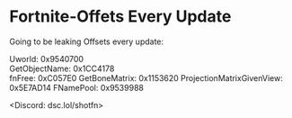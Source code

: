 # Fortnite-Offets Every Update
Going to be leaking Offsets every update:

Uworld: 0x9540700  
GetObjectName: 0x1CC4178                                                                                                                                                         
fnFree: 0xC057E0
GetBoneMatrix: 0x1153620
ProjectionMatrixGivenView: 0x5E7AD14
FNamePool: 0x9539988

<Discord: dsc.lol/shotfn>


